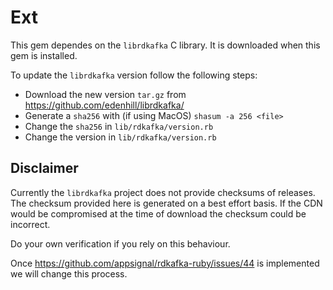 # Ext

This gem dependes on the `librdkafka` C library. It is downloaded when
this gem is installed.

To update the `librdkafka` version follow the following steps:

* Download the new version `tar.gz` from  https://github.com/edenhill/librdkafka/
* Generate a `sha256` with (if using MacOS) `shasum -a 256 <file>`
* Change the `sha256` in `lib/rdkafka/version.rb`
* Change the version in `lib/rdkafka/version.rb`

## Disclaimer

Currently the `librdkafka` project does not provide
checksums of releases. The checksum provided here is generated on a best
effort basis. If the CDN would be compromised at the time of download the
checksum could be incorrect.

Do your own verification if you rely on this behaviour.

Once https://github.com/appsignal/rdkafka-ruby/issues/44 is implemented
we will change this process.
